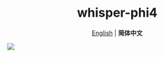 <div align="center">
  <h1>whisper-phi4</h1>
  
  [English](README.md) | **简体中文**
</div>
  <img src='https://github.com/user-attachments/assets/f7541460-4176-469e-8f8f-8e673fc59f86'>
